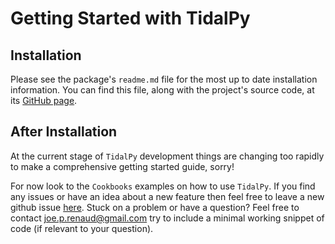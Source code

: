 # Getting Started with TidalPy

## Installation
Please see the package's `readme.md` file for the most up to date installation information.
You can find this file, along with the project's source code, at its [GitHub page](https://github.com/jrenaud90/TidalPy).

## After Installation
At the current stage of `TidalPy` development things are changing too rapidly to make a comprehensive getting started guide, sorry!

For now look to the `Cookbooks` examples on how to use `TidalPy`. If you find any issues or have an idea about a new feature then feel free to leave a new github issue [here](https://github.com/jrenaud90/TidalPy/issues). Stuck on a problem or have a question? Feel free to contact joe.p.renaud@gmail.com try to include a minimal working snippet of code (if relevant to your question).